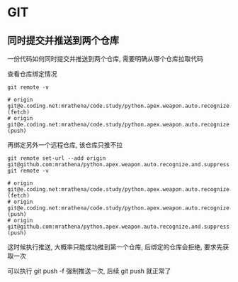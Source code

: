 # GIT

## 同时提交并推送到两个仓库

一份代码如何同时提交并推送到两个仓库, 需要明确从哪个仓库拉取代码

查看仓库绑定情况

```shell
git remote -v

# origin  git@e.coding.net:mrathena/code.study/python.apex.weapon.auto.recognize.and.suppress.git (fetch)
# origin  git@e.coding.net:mrathena/code.study/python.apex.weapon.auto.recognize.and.suppress.git (push)
```
 

再绑定另外一个远程仓库, 该仓库只推不拉

```shell
git remote set-url --add origin git@github.com:mrathena/python.apex.weapon.auto.recognize.and.suppress.git
git remote -v
 
# origin  git@e.coding.net:mrathena/code.study/python.apex.weapon.auto.recognize.and.suppress.git (fetch)
# origin  git@e.coding.net:mrathena/code.study/python.apex.weapon.auto.recognize.and.suppress.git (push)
# origin  git@github.com:mrathena/python.apex.weapon.auto.recognize.and.suppress.git (push)
```

这时候执行推送, 大概率只能成功推到第一个仓库, 后绑定的仓库会拒绝, 要求先获取一次

可以执行 git push -f 强制推送一次, 后续 git push 就正常了